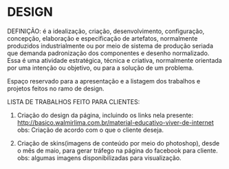 # DESIGN
DEFINIÇÃO: é a idealização, criação, desenvolvimento, configuração, concepção, elaboração e especificação de artefatos, normalmente produzidos industrialmente ou por meio de sistema de produção seriada que demanda padronização dos componentes e desenho normalizado. Essa é uma atividade estratégica, técnica e criativa, normalmente orientada por uma intenção ou objetivo, ou para a solução de um problema.

Espaço reservado para a apresentação e a listagem dos trabalhos e projetos feitos no ramo de design.

LISTA DE TRABALHOS FEITO PARA CLIENTES:
  1. Criação do design da página, incluindo os links nela presente:
  http://basico.walmirlima.com.br/material-educativo-viver-de-internet
  obs: Criação de acordo com o que o cliente deseja.
 
  2. Criação de skins(imagens de conteúdo por meio do photoshop), desde o mês de maio, para gerar tráfego na página do facebook para cliente.
 obs: algumas imagens disponibilizadas para visualização.
  
